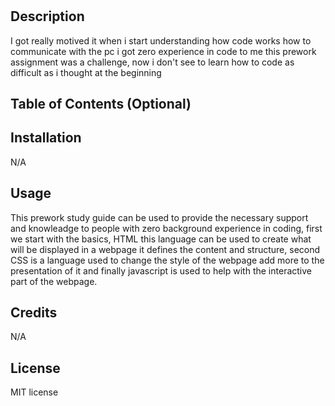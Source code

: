 # <Your-Project-Title>

## Description

I got really motived it when i start understanding how code works how to communicate with the pc i got zero experience in code to me this prework assignment was a challenge, now i don't see to learn how to code as difficult as i thought at the beginning 
## Table of Contents (Optional)


## Installation

N/A

## Usage

This prework study guide can be used to provide the necessary support and knowleadge to people with zero background experience in coding, first we start with the basics, HTML this language can be used to create what will be displayed in a webpage it defines the content and structure, second CSS is a language used to change the style of the webpage add more to the presentation of it and finally javascript is used to help with the interactive part of the webpage.
## Credits

N/A

## License
MIT license